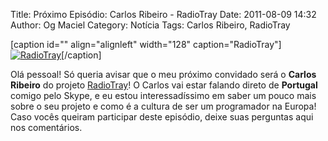 Title: Próximo Episódio: Carlos Ribeiro - RadioTray
Date: 2011-08-09 14:32
Author: Og Maciel
Category: Notícia
Tags: Carlos Ribeiro, RadioTray


[caption id="" align="alignleft" width="128"
caption="RadioTray"][![RadioTray](http://radiotray.sourceforge.net/radio.png "RadioTray")](http://radiotray.sourceforge.net/)[/caption]

Olá pessoal! Só queria avisar que o meu próximo convidado será o
**Carlos Ribeiro** do projeto
[RadioTray](http://radiotray.sourceforge.net/ "http://radiotray.sourceforge.net/")!
O Carlos vai estar falando direto de **Portugal** comigo pelo Skype, e
eu estou interessadíssimo em saber um pouco mais sobre o seu projeto e
como é a cultura de ser um programador na Europa! Caso vocês queiram
participar deste episódio, deixe suas perguntas aqui nos comentários.

